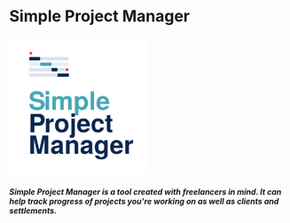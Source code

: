 # Simple Project Manager

<img src="./img/spm_logo.svg" width="250" height="250">

##### Simple Project Manager is a tool created with freelancers in mind. It can help track progress of projects you're working on as well as clients and settlements.